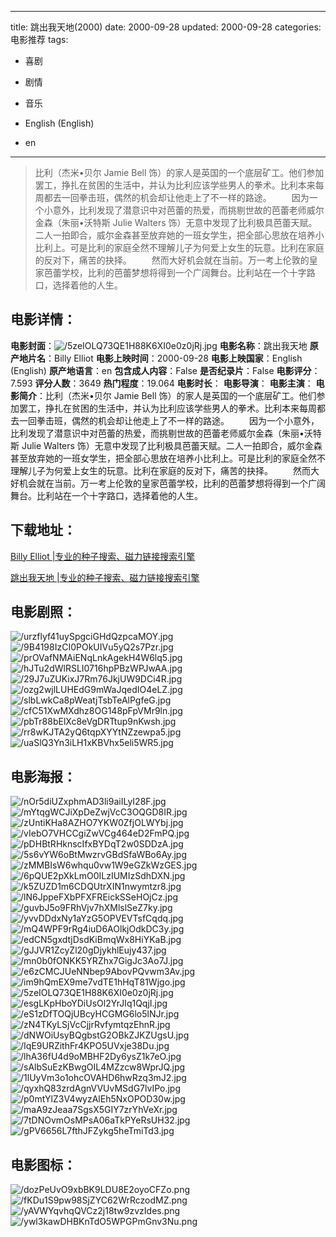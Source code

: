 
---
title: 跳出我天地(2000)
date: 2000-09-28
updated: 2000-09-28
categories: 电影推荐
tags:
- 喜剧
- 剧情
- 音乐

- English (English)
- en
---


> 比利（杰米•贝尔 Jamie Bell 饰）的家人是英国的一个底层矿工。他们参加罢工，挣扎在贫困的生活中，并认为比利应该学些男人的拳术。比利本来每周都去一回拳击班，偶然的机会却让他走上了不一样的路途。  　　因为一个小意外，比利发现了潜意识中对芭蕾的热爱，而挑剔世故的芭蕾老师威尔金森（朱丽•沃特斯 Julie Walters 饰）无意中发现了比利极具芭蕾天赋。二人一拍即合，威尔金森甚至放弃她的一班女学生，把全部心思放在培养小比利上。可是比利的家庭全然不理解儿子为何爱上女生的玩意。比利在家庭的反对下，痛苦的抉择。  　　然而大好机会就在当前。万一考上伦敦的皇家芭蕾学校，比利的芭蕾梦想将得到一个广阔舞台。比利站在一个十字路口，选择着他的人生。

## **电影详情**：

**电影封面**：<img src="https://image.tmdb.org/t/p/w200/5zeIOLQ73QE1H88K6XI0e0z0jRj.jpg" alt="/5zeIOLQ73QE1H88K6XI0e0z0jRj.jpg" title="/5zeIOLQ73QE1H88K6XI0e0z0jRj.jpg">
**电影名称**：跳出我天地
**原产地片名**：Billy Elliot
**电影上映时间**：2000-09-28
**电影上映国家**：English (English)
**原产地语言**：en
**包含成人内容**：False
**是否纪录片**：False
**电影评分**：7.593
**评分人数**：3649
**热门程度**：19.064
**电影时长**：
**电影导演**：
**电影主演**：
**电影简介**：比利（杰米•贝尔 Jamie Bell 饰）的家人是英国的一个底层矿工。他们参加罢工，挣扎在贫困的生活中，并认为比利应该学些男人的拳术。比利本来每周都去一回拳击班，偶然的机会却让他走上了不一样的路途。  　　因为一个小意外，比利发现了潜意识中对芭蕾的热爱，而挑剔世故的芭蕾老师威尔金森（朱丽•沃特斯 Julie Walters 饰）无意中发现了比利极具芭蕾天赋。二人一拍即合，威尔金森甚至放弃她的一班女学生，把全部心思放在培养小比利上。可是比利的家庭全然不理解儿子为何爱上女生的玩意。比利在家庭的反对下，痛苦的抉择。  　　然而大好机会就在当前。万一考上伦敦的皇家芭蕾学校，比利的芭蕾梦想将得到一个广阔舞台。比利站在一个十字路口，选择着他的人生。

## **下载地址**：
[Billy Elliot |专业的种子搜索、磁力链接搜索引擎](https://movie.amd794.com:2083/?search=Billy%20Elliot&ordering=&mode=match_phrase&page_size=10&page=1)

[跳出我天地 |专业的种子搜索、磁力链接搜索引擎](https://movie.amd794.com:2083/?search=%E8%B7%B3%E5%87%BA%E6%88%91%E5%A4%A9%E5%9C%B0&ordering=&mode=match_phrase&page_size=10&page=1)
 

## **电影剧照**：
<img src="https://image.tmdb.org/t/p/original/urzflyf41uySpgciGHdQzpcaMOY.jpg" alt="/urzflyf41uySpgciGHdQzpcaMOY.jpg" title="/urzflyf41uySpgciGHdQzpcaMOY.jpg"><img src="https://image.tmdb.org/t/p/original/9B4198IzCI0POkUIVu5yQ2s7Pzr.jpg" alt="/9B4198IzCI0POkUIVu5yQ2s7Pzr.jpg" title="/9B4198IzCI0POkUIVu5yQ2s7Pzr.jpg"><img src="https://image.tmdb.org/t/p/original/prOVafNMAiENqLnkAgekH4W6lq5.jpg" alt="/prOVafNMAiENqLnkAgekH4W6lq5.jpg" title="/prOVafNMAiENqLnkAgekH4W6lq5.jpg"><img src="https://image.tmdb.org/t/p/original/hJTu2dWlRSLI0716hpPBzWPJwAA.jpg" alt="/hJTu2dWlRSLI0716hpPBzWPJwAA.jpg" title="/hJTu2dWlRSLI0716hpPBzWPJwAA.jpg"><img src="https://image.tmdb.org/t/p/original/29J7uZUKixJ7Rm76JkjUW9DCi4R.jpg" alt="/29J7uZUKixJ7Rm76JkjUW9DCi4R.jpg" title="/29J7uZUKixJ7Rm76JkjUW9DCi4R.jpg"><img src="https://image.tmdb.org/t/p/original/ozg2wjlLUHEdG9mWaJqedIO4eLZ.jpg" alt="/ozg2wjlLUHEdG9mWaJqedIO4eLZ.jpg" title="/ozg2wjlLUHEdG9mWaJqedIO4eLZ.jpg"><img src="https://image.tmdb.org/t/p/original/slbLwkCa8pWeatjTsbTeAlPgfeG.jpg" alt="/slbLwkCa8pWeatjTsbTeAlPgfeG.jpg" title="/slbLwkCa8pWeatjTsbTeAlPgfeG.jpg"><img src="https://image.tmdb.org/t/p/original/cfC51XwMXdhz8OG148pFpVMr9ln.jpg" alt="/cfC51XwMXdhz8OG148pFpVMr9ln.jpg" title="/cfC51XwMXdhz8OG148pFpVMr9ln.jpg"><img src="https://image.tmdb.org/t/p/original/pbTr88bElXc8eVgDRTtup9nKwsh.jpg" alt="/pbTr88bElXc8eVgDRTtup9nKwsh.jpg" title="/pbTr88bElXc8eVgDRTtup9nKwsh.jpg"><img src="https://image.tmdb.org/t/p/original/rr8wKJTA2yQ6tqpXYYtNZzewpa5.jpg" alt="/rr8wKJTA2yQ6tqpXYYtNZzewpa5.jpg" title="/rr8wKJTA2yQ6tqpXYYtNZzewpa5.jpg"><img src="https://image.tmdb.org/t/p/original/uaSlQ3Yn3iLH1xKBVhx5eli5WR5.jpg" alt="/uaSlQ3Yn3iLH1xKBVhx5eli5WR5.jpg" title="/uaSlQ3Yn3iLH1xKBVhx5eli5WR5.jpg">

## **电影海报**：
<img src="https://image.tmdb.org/t/p/original/nOr5diUZxphmAD3li9aiILyI28F.jpg" alt="/nOr5diUZxphmAD3li9aiILyI28F.jpg" title="/nOr5diUZxphmAD3li9aiILyI28F.jpg"><img src="https://image.tmdb.org/t/p/original/mYtqgWCJiXpDeZwjVcC3OQGD8IR.jpg" alt="/mYtqgWCJiXpDeZwjVcC3OQGD8IR.jpg" title="/mYtqgWCJiXpDeZwjVcC3OQGD8IR.jpg"><img src="https://image.tmdb.org/t/p/original/zUntiKHa8AZHO7YKW0ZfjOLWYbj.jpg" alt="/zUntiKHa8AZHO7YKW0ZfjOLWYbj.jpg" title="/zUntiKHa8AZHO7YKW0ZfjOLWYbj.jpg"><img src="https://image.tmdb.org/t/p/original/vIebO7VHCCgiZwVCg464eD2FmPQ.jpg" alt="/vIebO7VHCCgiZwVCg464eD2FmPQ.jpg" title="/vIebO7VHCCgiZwVCg464eD2FmPQ.jpg"><img src="https://image.tmdb.org/t/p/original/pDHBtRHknscIfxBYDqT2w0SDDzA.jpg" alt="/pDHBtRHknscIfxBYDqT2w0SDDzA.jpg" title="/pDHBtRHknscIfxBYDqT2w0SDDzA.jpg"><img src="https://image.tmdb.org/t/p/original/5s6vYW6oBtMwzrvGBdSfaWBo6Ay.jpg" alt="/5s6vYW6oBtMwzrvGBdSfaWBo6Ay.jpg" title="/5s6vYW6oBtMwzrvGBdSfaWBo6Ay.jpg"><img src="https://image.tmdb.org/t/p/original/zMMBIsW6whqu0vw1W9eGZkWzGES.jpg" alt="/zMMBIsW6whqu0vw1W9eGZkWzGES.jpg" title="/zMMBIsW6whqu0vw1W9eGZkWzGES.jpg"><img src="https://image.tmdb.org/t/p/original/6pQUE2pXkLmO0ILzIUMIzSdhDXN.jpg" alt="/6pQUE2pXkLmO0ILzIUMIzSdhDXN.jpg" title="/6pQUE2pXkLmO0ILzIUMIzSdhDXN.jpg"><img src="https://image.tmdb.org/t/p/original/k5ZUZD1m6CDQUtrXIN1nwymtzr8.jpg" alt="/k5ZUZD1m6CDQUtrXIN1nwymtzr8.jpg" title="/k5ZUZD1m6CDQUtrXIN1nwymtzr8.jpg"><img src="https://image.tmdb.org/t/p/original/lN6JppeFXbPFXFREickSSeHOjCz.jpg" alt="/lN6JppeFXbPFXFREickSSeHOjCz.jpg" title="/lN6JppeFXbPFXFREickSSeHOjCz.jpg"><img src="https://image.tmdb.org/t/p/original/guvbJ5o9FRhVjv7hXMlslSeZ7ky.jpg" alt="/guvbJ5o9FRhVjv7hXMlslSeZ7ky.jpg" title="/guvbJ5o9FRhVjv7hXMlslSeZ7ky.jpg"><img src="https://image.tmdb.org/t/p/original/yvvDDdxNy1aYzG5OPVEVTsfCqdq.jpg" alt="/yvvDDdxNy1aYzG5OPVEVTsfCqdq.jpg" title="/yvvDDdxNy1aYzG5OPVEVTsfCqdq.jpg"><img src="https://image.tmdb.org/t/p/original/mQ4WPF9rRg4iuD6AOlkjOdkDC3y.jpg" alt="/mQ4WPF9rRg4iuD6AOlkjOdkDC3y.jpg" title="/mQ4WPF9rRg4iuD6AOlkjOdkDC3y.jpg"><img src="https://image.tmdb.org/t/p/original/edCN5gxdtjDsdKiBmqWx8HiYKaB.jpg" alt="/edCN5gxdtjDsdKiBmqWx8HiYKaB.jpg" title="/edCN5gxdtjDsdKiBmqWx8HiYKaB.jpg"><img src="https://image.tmdb.org/t/p/original/gJJVR1ZcyZl20gDjykhlEujy437.jpg" alt="/gJJVR1ZcyZl20gDjykhlEujy437.jpg" title="/gJJVR1ZcyZl20gDjykhlEujy437.jpg"><img src="https://image.tmdb.org/t/p/original/mn0b0fONKK5YRZhx7GigJc3Ao7J.jpg" alt="/mn0b0fONKK5YRZhx7GigJc3Ao7J.jpg" title="/mn0b0fONKK5YRZhx7GigJc3Ao7J.jpg"><img src="https://image.tmdb.org/t/p/original/e6zCMCJUeNNbep9AbovPQvwm3Av.jpg" alt="/e6zCMCJUeNNbep9AbovPQvwm3Av.jpg" title="/e6zCMCJUeNNbep9AbovPQvwm3Av.jpg"><img src="https://image.tmdb.org/t/p/original/im9hQmEX9me7vdTE1hHqT81Wjgo.jpg" alt="/im9hQmEX9me7vdTE1hHqT81Wjgo.jpg" title="/im9hQmEX9me7vdTE1hHqT81Wjgo.jpg"><img src="https://image.tmdb.org/t/p/original/5zeIOLQ73QE1H88K6XI0e0z0jRj.jpg" alt="/5zeIOLQ73QE1H88K6XI0e0z0jRj.jpg" title="/5zeIOLQ73QE1H88K6XI0e0z0jRj.jpg"><img src="https://image.tmdb.org/t/p/original/esgLKpHboYDiUsOl2YrJIq1QqjI.jpg" alt="/esgLKpHboYDiUsOl2YrJIq1QqjI.jpg" title="/esgLKpHboYDiUsOl2YrJIq1QqjI.jpg"><img src="https://image.tmdb.org/t/p/original/eS1zDfTOQjUBcyHCGMG6lo5lNJr.jpg" alt="/eS1zDfTOQjUBcyHCGMG6lo5lNJr.jpg" title="/eS1zDfTOQjUBcyHCGMG6lo5lNJr.jpg"><img src="https://image.tmdb.org/t/p/original/zN4TKyLSjVcCjjrRvfymtqzEhnR.jpg" alt="/zN4TKyLSjVcCjjrRvfymtqzEhnR.jpg" title="/zN4TKyLSjVcCjjrRvfymtqzEhnR.jpg"><img src="https://image.tmdb.org/t/p/original/dNWOiUsyBQgbstG2OBkZJKZUgsU.jpg" alt="/dNWOiUsyBQgbstG2OBkZJKZUgsU.jpg" title="/dNWOiUsyBQgbstG2OBkZJKZUgsU.jpg"><img src="https://image.tmdb.org/t/p/original/IqE9URZithFr4KPO5UVxje38Du.jpg" alt="/IqE9URZithFr4KPO5UVxje38Du.jpg" title="/IqE9URZithFr4KPO5UVxje38Du.jpg"><img src="https://image.tmdb.org/t/p/original/lhA36fU4d9oMBHF2Dy6ysZ1k7eO.jpg" alt="/lhA36fU4d9oMBHF2Dy6ysZ1k7eO.jpg" title="/lhA36fU4d9oMBHF2Dy6ysZ1k7eO.jpg"><img src="https://image.tmdb.org/t/p/original/sAlbSuEzKBwgOIL4MZzcw8WprJQ.jpg" alt="/sAlbSuEzKBwgOIL4MZzcw8WprJQ.jpg" title="/sAlbSuEzKBwgOIL4MZzcw8WprJQ.jpg"><img src="https://image.tmdb.org/t/p/original/1lUyVm3o1ohcOVAHD6hwRzq3mJ2.jpg" alt="/1lUyVm3o1ohcOVAHD6hwRzq3mJ2.jpg" title="/1lUyVm3o1ohcOVAHD6hwRzq3mJ2.jpg"><img src="https://image.tmdb.org/t/p/original/qyxhQ83zrdAgnVVUvMSdG7lvIPo.jpg" alt="/qyxhQ83zrdAgnVVUvMSdG7lvIPo.jpg" title="/qyxhQ83zrdAgnVVUvMSdG7lvIPo.jpg"><img src="https://image.tmdb.org/t/p/original/p0mtYlZ3V4wyzAlEh5NxOPOD30w.jpg" alt="/p0mtYlZ3V4wyzAlEh5NxOPOD30w.jpg" title="/p0mtYlZ3V4wyzAlEh5NxOPOD30w.jpg"><img src="https://image.tmdb.org/t/p/original/maA9zJeaa7SgsX5GIY7zrYhVeXr.jpg" alt="/maA9zJeaa7SgsX5GIY7zrYhVeXr.jpg" title="/maA9zJeaa7SgsX5GIY7zrYhVeXr.jpg"><img src="https://image.tmdb.org/t/p/original/7tDNOvmOsMPsA06aTkPYeRsUH32.jpg" alt="/7tDNOvmOsMPsA06aTkPYeRsUH32.jpg" title="/7tDNOvmOsMPsA06aTkPYeRsUH32.jpg"><img src="https://image.tmdb.org/t/p/original/gPV6656L7fthJFZykg5heTmiTd3.jpg" alt="/gPV6656L7fthJFZykg5heTmiTd3.jpg" title="/gPV6656L7fthJFZykg5heTmiTd3.jpg">

## **电影图标**：
<img src="https://image.tmdb.org/t/p/original/dozPeUvO9xbBK9LDU8E2oyoCFZo.png" alt="/dozPeUvO9xbBK9LDU8E2oyoCFZo.png" title="/dozPeUvO9xbBK9LDU8E2oyoCFZo.png"><img src="https://image.tmdb.org/t/p/original/fKDu1S9pw98SjZYC62WrRczodMZ.png" alt="/fKDu1S9pw98SjZYC62WrRczodMZ.png" title="/fKDu1S9pw98SjZYC62WrRczodMZ.png"><img src="https://image.tmdb.org/t/p/original/yAVWYqvhqQVCz2j18tw9zvzIdes.png" alt="/yAVWYqvhqQVCz2j18tw9zvzIdes.png" title="/yAVWYqvhqQVCz2j18tw9zvzIdes.png"><img src="https://image.tmdb.org/t/p/original/ywl3kawDHBKnTdO5WPGPmGnv3Nu.png" alt="/ywl3kawDHBKnTdO5WPGPmGnv3Nu.png" title="/ywl3kawDHBKnTdO5WPGPmGnv3Nu.png">
